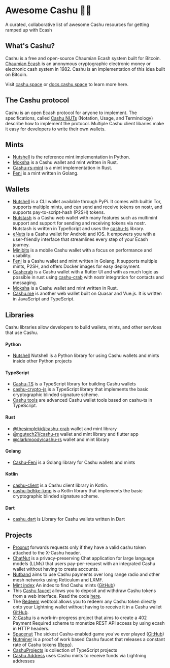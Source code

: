 # Awesome Cashu 🥜✨
A curated, collaborative list of awesome Cashu resources for getting ramped up with Ecash

## What's Cashu?

Cashu is a free and open-source Chaumian Ecash system built for Bitcoin. [Chaumian Ecash](https://en.wikipedia.org/wiki/Ecash) is an anonymous cryptographic electronic money or electronic cash system in 1982. Cashu is an implementation of this idea built on Bitcoin.

Visit [cashu.space](https://cashu.space/) or [docs.cashu.space](https://docs.cashu.space/) to learn more here.

## The Cashu protocol

Cashu is an open Ecash protocol for anyone to implement. The specifications, called [Cashu NUTs](https://github.com/cashubtc/nuts) (Notation, Usage, and Terminology) describe how to implement the protocol. Multiple Cashu client libaries make it easy for developers to write their own wallets.

## Mints

- [Nutshell](https://github.com/cashubtc/nutshell) is the reference mint implementation in Python.
- [Moksha](https://github.com/ngutech21/moksha) is a Cashu wallet and mint written in Rust.
- [Cashu-rs-mint](https://github.com/thesimplekid/cashu-rs-mint) is a mint implementation in Rust.
- [Feni](https://github.com/cashubtc/cashu-feni) is a mint written in Golang.

## Wallets

- [Nutshell](https://github.com/cashubtc/nutshell) is a CLI wallet available through PyPi. It comes with builtin Tor, supports multiple mints, and can send and receive tokens on nostr, and supports pay-to-script-hash (P2SH) tokens.
- [Nutstash](https://nutstash.app/) is a Cashu web wallet with many features such as multimint support and support for sending and receiving tokens via nostr. Nutstash is written in TypeScript and uses the [cashu-ts](https://github.com/cashubtc/cashu-ts) library.
- [eNuts](https://enuts.cash) is a Cashu wallet for Android and IOS. It empowers you with a user-friendly interface that streamlines every step of your Ecash journey.
- [Minibits](https://github.com/minibits-cash/minibits_wallet) is a mobile Cashu wallet with a focus on performance and usability.
- [Feni](https://github.com/cashubtc/cashu-feni) is a Cashu wallet and mint written in Golang. It supports multiple mints, P2SH, and offers Docker images for easy deployment.
- [Cashcrab](https://github.com/thesimplekid/cashcrab) is a Cashu wallet with a flutter UI and with as much logic as possible in rust using [cashu-crab](https://github.com/thesimplekid/cashu-crab) with nostr integration for contacts and messaging.
- [Moksha](https://github.com/ngutech21/moksha) is a Cashu wallet and mint written in Rust.
- [Cashu.me](http://cashu.me/) is another web wallet built on Quasar and Vue.js. It is written in JavaScript and TypeScript.


## Libraries

Cashu libraries allow developers to build wallets, mints, and other services that use Cashu.

#### Python

- [Nutshell](https://github.com/cashubtc/cashu) Nutshell is a Python library for using Cashu wallets and mints inside other Python projects

#### TypeScript

- [Cashu-TS](https://github.com/cashubtc/cashu-ts) is a TypeScript library for building Cashu wallets
- [cashu-crypto-js](https://github.com/gandlafbtc/cashu-crypto-js) is a TypeScript library that implements the basic cryptographic blinded signature scheme.
- [Cashu tools](https://github.com/gandlafbtc/cashu-tools) are advanced Cashu wallet tools based on cashu-ts in TypeScript.

#### Rust

- [@thesimplekid/cashu-crab](https://github.com/thesimplekid/cashu-crab) wallet and mint library
- [@ngutech21/cashu-rs](https://github.com/ngutech21/cashu-rs) wallet and mint library and flutter app
- [@clarkmoody/cashu-rs](https://github.com/clarkmoody/cashu-rs) wallet and mint library

#### Golang

- [Cashu-Feni](https://github.com/cashubtc/cashu-feni) is a Golang library for Cashu wallets and mints

#### Kotlin

- [cashu-client](https://github.com/thunderbiscuit/cashu-client) is a Cashu client library in Kotlin.
- [cashu-bdhke-kmp](https://github.com/gandlafbtc/cashu-bdhke-kmp) is a Kotlin library that implements the basic cryptographic blinded signature scheme.

#### Dart

- [cashu_dart](https://github.com/ryzizub/cashu_dart) is Library for Cashu wallets written in Dart

## Projects
- [Proxnut](https://github.com/gandlafbtc/proxnut)  forwards requests only if they have a valid cashu token attached to the X-Cashu header.
- [ChatNut](https://chatnut.sparkpay.pt/) is a privacy-preserving Chat application for large language models (LLMs) that users pay-per-request with an integrated Cashu wallet without having to create accounts.
- [Nutband](https://github.com/jooray/nutband) aims to use Cashu payments over long range radio and other mesh networks using Reticulum and LXMF.
- [Mint index](https://mintindex.gandlaf.com/) An index to find Cashu mints ([GitHub](https://github.com/gandlafbtc/mintindex))
- This [Cashu faucet](https://www.gandlaf.com/faucet/anarchy) allows you to deposit and withdraw Cashu tokens from a web interface. Read the code [here](https://github.com/gandlafbtc/cashu-faucet).
- The [Redeem](https://redeem.cashu.me/) webtool allows you to redeem any Cashu token directly onto your Lightning wallet without having to receive it in a Cashu wallet [GitHub](https://github.com/cashubtc/cashu-redeem).
- [X-Cashu](https://github.com/callebtc/xcashu) is a work-in-progress project that aims to create a 402 Payment Required scheme to monetize REST API access by using ecash in HTTP headers.
- [Spacenut](https://spacenut.nutstash.app) The sickest Cashu-enabled game you've ever played ([GitHub](https://github.com/gandlafbtc/spacenut))
- [Nutminer](https://nutminer.semisol.dev/) is a proof of work based Cashu faucet that releases a constant rate of Cashu tokens ([Repo](https://git.semisol.dev/shit-code-v2/nutminer.git)).
- [CashuProjects](https://github.com/CashuProjects) is collection of TypeScript projects
- [Cashu Address](https://github.com/lightning-digital-entertainment/cashu-address) uses Cashu mints to receive funds via Lightning addresses

